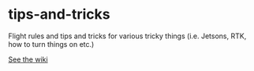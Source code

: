 # tips-and-tricks
Flight rules and tips and tricks for various tricky things (i.e. Jetsons, RTK, how to turn things on etc.)

[See the wiki](../wiki)
